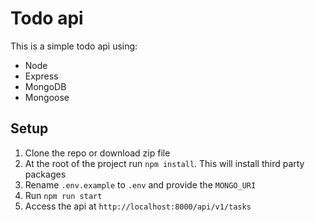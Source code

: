 # Todo api
This is a simple todo api using:
 - Node
 - Express
 - MongoDB
 - Mongoose

## Setup
1. Clone the repo or download zip file
2. At the root of the project run `npm install`. This will install third party packages
3. Rename `.env.example` to `.env` and provide the `MONGO_URI`
4. Run `npm run start`
5. Access the api at `http://localhost:8000/api/v1/tasks`
